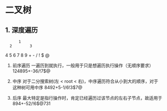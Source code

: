 # 二叉树

## 1. 深度遍历

          1
      2        3
   4    5    6    7
  8 9  + -  / !  $ @  

1. 前序遍历
一遍历到就执行，一般用于只是想遍历执行操作（无顺序要求）
124895+-36/!7$@

2. 中序
对于二分搜索树(左 < root < 右)，中序遍历符合从小到大的顺序，对于这种树可用中序
8492+5-1/6!3$7@

3. 后序
最大特定是指行操作时，肯定已经遍历过该节点的左右子节点，故适用于
894+-52/!6$@731